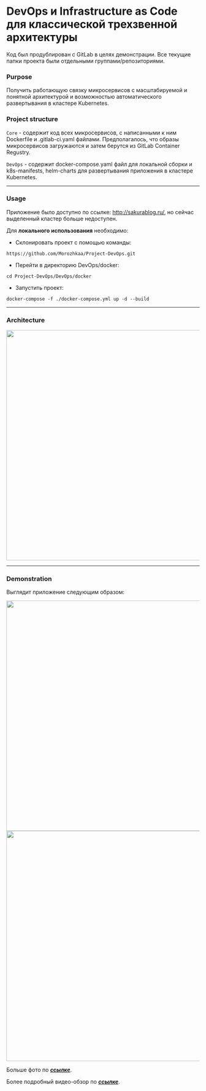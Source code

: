 # DevOps и Infrastructure as Code для классической трехзвенной архитектуры

Код был продублирован с GitLab в целях демонстрации. Все текущие папки проекта были отдельными группами/репозиториями.

### Purpose

Получить работающую связку микросервисов с масштабируемой и понятной архитектурой и возможностью автоматического развертывания в кластере Kubernetes.

### Project structure

`Core` - содержит код всех микросервисов, с написанными к ним Dockerfile и .gitlab-ci.yaml файлами. Предполагалось, что образы микросервисов загружаются и затем берутся из GitLab Container Regustry.

`DevOps` - содержит docker-compose.yaml файл для локальной сборки и k8s-manifests, helm-charts для развертывания приложения в кластере Kubernetes.

***

### Usage

Приложение было доступно по ссылке: http://sakurablog.ru/, но сейчас выделенный кластер больше недоступен. 

Для **локального использования** необходимо:

* Склонировать проект с помощью команды: 
    
```
https://github.com/Morozhkaa/Project-DevOps.git
```
* Перейти в директорию DevOps/docker:
```
cd Project-DevOps/DevOps/docker
```

* Запустить проект:

```
docker-compose -f ./docker-compose.yml up -d --build
```

***

### Architecture
<p align="center"><img src="https://github.com/Morozhkaa/Project-DevOps/blob/main/images/container.jpg" width="600"></p>

***

### Demonstration

Выглядит приложение следующим образом:

<p align="center">
<img src="https://github.com/Morozhkaa/Project-DevOps/blob/main/images/login.jpg" width="600">

<img src="https://github.com/Morozhkaa/Project-DevOps/blob/main/images/overview.gif" width="600">
</p>

Больше фото по ___[ссылке](https://drive.google.com/drive/folders/1SBlh0gvj49v4e2U3vSL07NWXQTq_lffb?usp=sharing)___.


Более подробный видео-обзор по ___[ссылке](https://drive.google.com/file/d/1CTA_u72i51S_jvFc6jvuYvYN2yVwY7uR/view?usp=share_link)___.